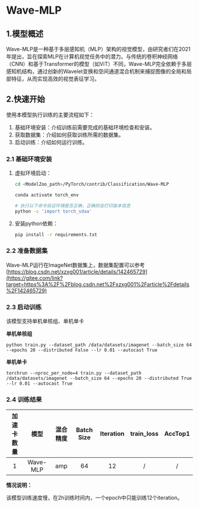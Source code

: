 # Wave-MLP

## 1.模型概述

Wave-MLP是一种基于多层感知机（MLP）架构的视觉模型，由研究者们在2021年提出，旨在探索MLP在计算机视觉任务中的潜力。与传统的卷积神经网络（CNN）和基于Transformer的模型（如ViT）不同，Wave-MLP完全依赖于多层感知机结构，通过创新的Wavelet变换和空间通道混合机制来捕捉图像的全局和局部特征，从而实现高效的视觉表征学习。 

## 2.快速开始

使用本模型执行训练的主要流程如下：

1. 基础环境安装：介绍训练前需要完成的基础环境检查和安装。
2. 获取数据集：介绍如何获取训练所需的数据集。
3. 启动训练：介绍如何运行训练。

### 2.1 基础环境安装

1. 虚拟环境启动：

    ```bash
    cd <ModelZoo_path>/PyTorch/contrib/Classification/Wave-MLP
    
    conda activate torch_env
    
    # 执行以下命令验证环境是否正确，正确则会打印版本信息
    python -c 'import torch_sdaa'
    ```

2. 安装python依赖：

    ```bash
    pip install -r requirements.txt
    ```

### 2.2 准备数据集

Wave-MLP运行在ImageNet数据集上，数据集配置可以参考[https://blog.csdn.net/xzxg001/article/details/142465729](https://gitee.com/link?target=https%3A%2F%2Fblog.csdn.net%2Fxzxg001%2Farticle%2Fdetails%2F142465729) 

### 2.3 启动训练

该模型支持单机单核组、单机单卡 

**单机单核组**

```
python train.py --dataset_path /data/datasets/imagenet --batch_size 64 --epochs 20 --distributed False --lr 0.01 --autocast True
```

**单机单卡**

```
torchrun --nproc_per_node=4 train.py --dataset_path /data/datasets/imagenet --batch_size 64 --epochs 20 --distributed True --lr 0.01 --autocast True
```

### 2.4 训练结果

| 加速卡数量 |   模型   | 混合精度 | Batch Size | Iteration | train_loss | AccTop1 |
| :--------: | :------: | :------: | :--------: | :-------: | :--------: | :-----: |
|     1      | Wave-MLP |   amp    |     64     |    12     |     /      |    /    |

**情况说明：**

该模型训练速度慢，在2h训练时间内，一个epoch中只能训练12个iteration。

